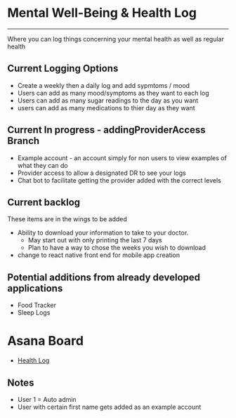 # Mental Well-Being & Health Log
---
Where you can log things concerning your mental health as well as regular health


## Current Logging Options
- Create a weekly then a daily log and add sypmtoms / mood
- Users can add as many mood/symptoms as they want to each log
- Users can add as many sugar readings to the day as you want
- users can add as many medications to thier day as they want

## Current In progress - addingProviderAccess Branch
- Example account - an account simply for non users to view examples of what they can do
- Provider access to allow a designated DR to see your logs
- Chat bot to facilitate getting the provider added with the correct levels

## Current backlog
These items are in the wings to be added
- Ability to download your information to take to your doctor.
    - May start out with only printing the last 7 days
    - Plan to have a way to chose the weeks you wish to download
- change to react native front end for mobile app creation

## Potential additions from already developed applications
- Food Tracker
- Sleep Logs


# Asana Board
- [Health Log](https://app.asana.com/0/1203086607338362/board)

## Notes
- User 1 = Auto admin
- User with certain first name gets added as an example account
